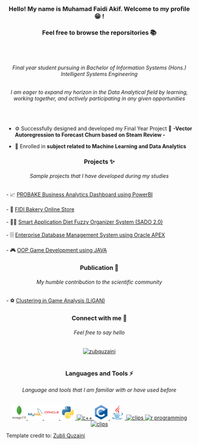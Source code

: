 <h3 align="center">Hello! My name is Muhamad Faidi Akif. Welcome to my profile 😁 ! </h3> 
<h3 align="center">Feel free to browse the reporsitories 📚</h3><br><br>

<h6 align="center">Final year student pursuing in Bachelor of Information Systems (Hons.) Intelligent Systems Engineering</h6>
<h6 align="center">I am eager to expand my horizon in the Data Analytical field by learning, working together, and actively participating in any given opportunities</h6><br>

- ⚙️ Successfully designed and developed my Final Year Project 🎉 **-Vector Autoregression to Forecast Churn based on Steam Review -**

- 🌱 Enrolled in **subject related to Machine Learning and Data Analytics**

<h3 align="center">Projects ✨</h3>
<h6 align="center">Sample projects that I have developed during my studies </h6>
- 📈 <a href="https://github.com/5D-kif/Visualization-Dashboard-and-Business-Report-using-PowerBI">PROBAKE Business Analytics Dashboard using PowerBI</a><br><br>
- 🏪 <a href="https://github.com/5D-kif/E-commerce-system-FIDI-Bakerry-">FIDI Bakery Online Store</a><br><br>
- 💪🏻 <a href="https://github.com/5D-kif/Fuzzy-System---Diet-Plan-Recommendation-System-SADO-2.0-">Smart Application Diet Fuzzy Organizer System (SADO 2.0) </a><br><br>
- 🗄️ <a href="https://github.com/5D-kif/Enterprise-Management-System-using-Oracle-APEX">Enterprise Database Management System using Oracle APEX</a><br><br>
- 🎮 <a href="https://github.com/5D-kif/OOP-Game-using-JAVA">OOP Game Development using JAVA</a><br>

<h3 align="center">Publication 🔬</h3>
<h6 align="center">My humble contribution to the scientific community</h6>
- ⚽️ <a href="https://ieeexplore.ieee.org/document/9918708">Clustering in Game Analysis (LiGAN)</a><br>

<h3 align="center">Connect with me 🤝</h3>
<h6 align="center">Feel free to say hello</h6>
<div align="center">
<a href="https://www.linkedin.com/in/faidi-akif-b5a6ba258/" target="blank"><img align="center" src="https://img.shields.io/badge/LinkedIn-0077B5?style=for-the-badge&logo=linkedin&logoColor=white" alt="zubquzaini" /></a>
</div><br>

<h3 align="center">Languages and Tools ⚡️</h3>
<h6 align="center">Language and tools that I am familiar with or have used before</h6>

<p align="center"> <a href="https://www.mongodb.com/" target="_blank" rel="noreferrer"> <img src="https://raw.githubusercontent.com/devicons/devicon/master/icons/mongodb/mongodb-original-wordmark.svg" alt="mongodb" width="40" height="40"/> </a> <a href="https://www.mysql.com/" target="_blank" rel="noreferrer"> <img src="https://raw.githubusercontent.com/devicons/devicon/master/icons/mysql/mysql-original-wordmark.svg" alt="mysql" width="40" height="40"/> </a>  <a href="https://www.oracle.com/" target="_blank" rel="noreferrer"> <img src="https://raw.githubusercontent.com/devicons/devicon/master/icons/oracle/oracle-original.svg" alt="oracle" width="40" height="40"/> <a href="https://www.python.org" target="_blank" rel="noreferrer"> <img src="https://raw.githubusercontent.com/devicons/devicon/master/icons/python/python-original.svg" alt="python" width="40" height="40"/> </a>  <a href="https://cplusplus.com/doc/tutorial/" target="_blank" rel="noreferrer"> <img src="https://raw.githubusercontent.com/Benio101/cpp-logo/master/cpp_logo.png" alt="c++" width="40" height="40"/> </a><a href="https://www.programiz.com/c-programming" target="_blank" rel="noreferrer"> <img src="https://raw.githubusercontent.com/devicons/devicon/master/icons/c/c-original.svg" alt="csharp" width="40" height="40"/> </a><a href="https://www.javatpoint.com/java-logo" target="_blank" rel="noreferrer"> <img src="https://raw.githubusercontent.com/devicons/devicon/master/icons/java/java-original.svg" alt="java" width="40" height="40"/> </a>
<a href="https://clipsrules.net/" target="_blank" rel="noreferrer"> <img src="https://clipsrules.net/images/clipslogo.png" alt="clips" width="40" height="40"/> </a>
<a href="https://www.r-project.org/" target="_blank" rel="noreferrer"> <img src="https://upload.wikimedia.org/wikipedia/commons/thumb/1/1b/R_logo.svg/2560px-R_logo.svg.png" alt="r programming" width="40" height="40"/> </a> <a href="https://powerbi.microsoft.com/en-au/" target="_blank" rel="noreferrer"> <img src="https://www.askme.co.th/wp-content/uploads/2020/09/PowerBI-Logo.png" alt="clips" width="40" height="40"/> </a></p> 


<h7 alight="left">Template credit to: <a href="https://github.com/bedezub/bedezub"> Zubli Quzaini </a> </h7> 
